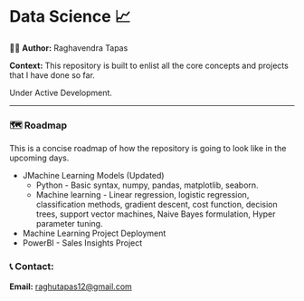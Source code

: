 # Data Science :chart_with_upwards_trend:

:raising_hand_man: <b> Author:</b> Raghavendra Tapas

<b> Context:</b> This repository is built to enlist all the core concepts and projects that I have done so far. 

Under Active Development.

---

### :world_map: Roadmap

This is a concise roadmap of how the repository is going to look like in the upcoming days.

- JMachine Learning Models (Updated)
  - Python - Basic syntax, numpy, pandas, matplotlib, seaborn.
  - Machine learning - Linear regression, logistic regression, classification methods, gradient descent, cost function, decision trees, support vector machines, Naive Bayes formulation, Hyper parameter tuning.
- Machine Learning Project Deployment
- PowerBI - Sales Insights Project

### :telephone_receiver: Contact:

<b>Email:</b> raghutapas12@gmail.com

